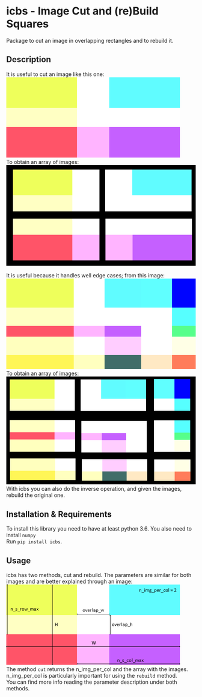 # icbs - Image Cut and (re)Build Squares
Package to cut an image in overlapping rectangles and to rebuild it.

## Description
It is useful to cut an image like this one: \
![](/img/pre_cut.png) \
To obtain an array of images: \
![](/img/after_cut.png)

It is useful because it handles well edge cases; from this image:
![](/img/edge_case.png) \
To obtain an array of images:
![](/img/after_cut_with_edge.png) \
With icbs you can also do the inverse operation, and given the images, rebuild the original one.

## Installation & Requirements
To install this library you need to have at least python 3.6. You also need to install `numpy`\
Run `pip install icbs`. 

## Usage
icbs has two methods, cut and rebuild. The parameters are similar for both images and are better explained through an image: \
![](/img/pre_cut_labled.png) \
The method  `cut` returns the n_img_per_col and the array with the images. \
n_img_per_col is particularly important for using the `rebuild` method. \
You can find more info reading the parameter description under both methods.
